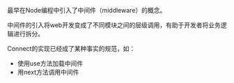 最早在Node编程中引入了中间件（middleware）的概念。

中间件的引入将web开发变成了不同模块之间的层级调用，有助于开发者将业务逻辑进行拆分。

Connect的实现已经成了某种事实的规范，如：

- 使用use方法加载中间件
- 用next方法调用中间件

